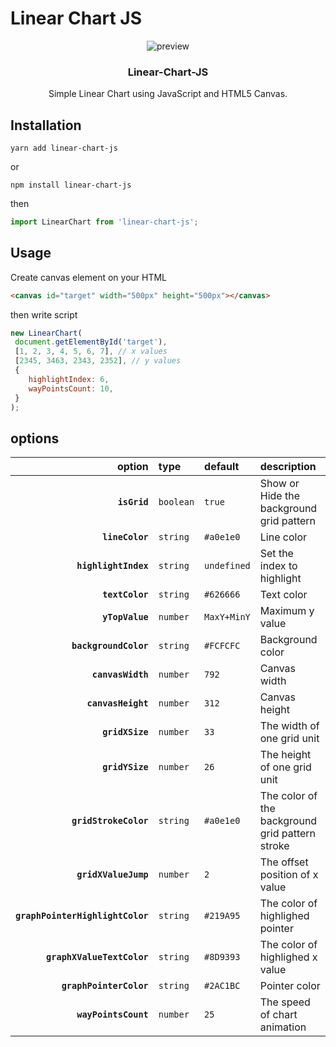 
# Linear Chart JS
<p align="center">
  <img src="https://user-images.githubusercontent.com/21697238/127592629-9a9eedec-bf1a-44e6-9bd5-b79a760c6c5f.gif" alt="preview" />
</p>
<h3 align="center">Linear-Chart-JS</h3>
<p align="center">Simple Linear Chart using JavaScript and HTML5 Canvas.</p>

## Installation
```shell
yarn add linear-chart-js
```
or

```shell
npm install linear-chart-js
```

then

```js
import LinearChart from 'linear-chart-js';
```

## Usage
Create canvas element on your HTML
```html
<canvas id="target" width="500px" height="500px"></canvas>
```
then write script
```js
new LinearChart(
 document.getElementById('target'),
 [1, 2, 3, 4, 5, 6, 7], // x values
 [2345, 3463, 2343, 2352], // y values
 {
    highlightIndex: 6,
    wayPointsCount: 10,
 }
);
```

## options 
|               option | type     | default | description                                               |
| -------------------: | :------- | :------ | :-------------------------------------------------------- |
|     **`isGrid`**     | `boolean` | `true`     | Show or Hide the background grid pattern                         |
|     **`lineColor`**  | `string` | `#a0e1e0`   | Line color                                   |
| **`highlightIndex`** | `string` | `undefined`    | Set the index to highlight                                   |
|      **`textColor`** | `string` | `#626666`     | Text color   |
| **`yTopValue`**      | `number` | `MaxY+MinY`     | Maximum y value |
| **`backgroundColor`**| `string` | `#FCFCFC`     | Background color |
| **`canvasWidth`**    | `number` | `792`     |  Canvas width |
| **`canvasHeight`**   | `number` | `312`     |  Canvas height |
| **`gridXSize`**      | `number` | `33`     |  The width of one grid unit |
| **`gridYSize`**      | `number` | `26`     |  The height of one grid unit
| **`gridStrokeColor`**| `string` | `#a0e1e0`     |  The color of the background grid pattern stroke |
| **`gridXValueJump`** | `number` | `2`     |  The offset position of x value |
| **`graphPointerHighlightColor`**      | `string` | `#219A95`     |  The color of highlighed pointer |
| **`graphXValueTextColor`**      | `string` | `#8D9393`     |  The color of highlighed x value |
| **`graphPointerColor`**      | `string` | `#2AC1BC`     |  Pointer color |
| **`wayPointsCount`**      | `number` | `25`     |  The speed of chart animation |

